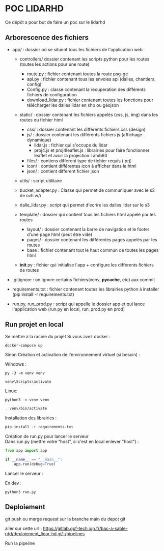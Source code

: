 # POC LIDARHD

Ce dépôt a pour but de faire un poc sur le lidarhd

## Arborescence des fichiers

* app/ : dossier où se situent tous les fichiers de l'application web

    * controllers/ dossier contenant les scripts python pour les routes (toutes les actions pour une route)
        * route.py : fichier contenant toutes la route psg-ge
        * api.py : fichier contenant tous les envoies api (dalles, chantiers, config)
        * Config.py : classe contenant la recuperation des différents fichiers de configuration
        * download_lidar.py : fichier contenant toutes les fonctions pour télécharger les dalles lidar en shp ou géojson
    
    * static/ : dossier contenant les fichiers appelés (css, js, img) dans les routes ou fichier html
        * css/ : dossier contenant les différents fichiers css (design)
        * js/ : dossier contenant les différents fichiers js (affichage dynamique)
            * lidar.js : fichier qui s'occupe du lidar
            * proj4.js et proj4leaflet.js : librairies pour faire fonctionner leaflet et avoir la projection Lamb93
        * files/ : contiens different type de fichier requis (.prj)
        * icon/ : contient différentes icon à afficher dans le html
        * json/ : contient different fichier json
    
    * utils/ : script utilitaire

    * bucket_adapter.py : Classe qui permet de communiquer avec le s3 de ovh w/r
    * dalle_lidar.py : script qui permet d'ecrire les dalles lidar sur le s3
    
    * template/ : dossier qui contient tous les fichiers html appelé par les routes
        * layout/ : dossier contenant la barre de navigation et le footer d'une page html (peut être vide)
        * pages/ : dossier contenant les différentes pages appelés par les routes 
        * base : fichier contenant tout le haut commun de toutes les pages html
    
    * __init__.py : fichier qui initialise l'app + configure les différents fichiers de routes

* .gitignore : on ignore certains fichiers(venv, __pycache__, etc) aux commit

* requirements.txt : fichier contenant toutes les librairies python à installer (pip install -r requirements.txt)

* run.py, run_prod.py : script qui appelle le dossier app et qui lance l'application web (run.py en local, run_prod.py en prod)

## Run projet en local

Se mettre à la racine du projet
Si vous avez docker :

```
docker-compose up 
```

Sinon
Création et activation de l'environnement virtuel (si besoin) :

Windows :
```
py -3 -m venv venv
```
```
venv\Scripts\activate
```

Linux:
```sh
python3 -m venv venv
```
```sh
. venv/bin/activate
```

Installation des librairies :
```sh
pip install -r requirements.txt
```

Création de run.py pour lancer le serveur\
Dans run.py (mettre votre "host", si c'est en local enlever "host") :
```py
from app import app

if __name__ == "__main__":
    app.run(debug=True)
```

Lancer le serveur :

En dev :
```
python3 run.py
```

## Deploiement

git push ou merge request sur la branche main du depot git

aller sur cette url : https://gitlab.gpf-tech.ign.fr/bac-a-sable-rdd/deploiement_lidar-hd.gi/-/pipelines

Run la pipeline
